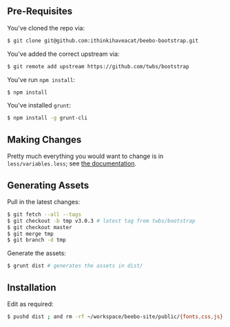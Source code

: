 ## Pre-Requisites

You've cloned the repo via:

````sh
$ git clone git@github.com:ithinkihaveacat/beebo-bootstrap.git
````

You've added the correct upstream via:

````sh
$ git remote add upstream https://github.com/twbs/bootstrap
````

You've run `npm install`:

````sh
$ npm install
````

You've installed `grunt`:

````sh
$ npm install -g grunt-cli
````

## Making Changes

Pretty much everything you would want to change is in `less/variables.less`; see [the documentation](http://getbootstrap.com/customize/#less-variables).

## Generating Assets

Pull in the latest changes:

````sh
$ git fetch --all --tags
$ git checkout -b tmp v3.0.3 # latest tag from twbs/bootstrap
$ git checkout master
$ git merge tmp
$ git branch -d tmp
````

Generate the assets:

````sh
$ grunt dist # generates the assets in dist/
````

## Installation

Edit as required:

````sh
$ pushd dist ; and rm -rf ~/workspace/beebo-site/public/{fonts,css,js} ; and cp -a . ~/workspace/beebo-site/public ; and popd
````
